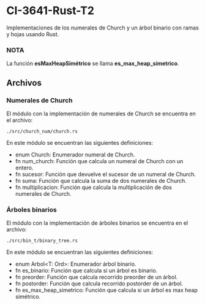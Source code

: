 # CI-3641-Rust-T2
Implementaciones de los numerales de Church y un árbol binario con ramas y hojas usando Rust.

### NOTA
La función **esMaxHeapSimétrico** se llama **es_max_heap_simetrico**.

## Archivos
### Numerales de Church
El módulo con la implementación de numerales de Church se encuentra en el archivo:

    ./src/church_num/church.rs
    
En este módulo se encuentran las siguientes definiciones:
  - enum Church: Enumerador numeral de Church.
  - fn num_church: Función que calcula un numeral de Church con un entero.
  - fn sucesor: Función que devuelve el sucesor de un numeral de Church.
  - fn suma: Función que calcula la suma de dos numerales de Church.
  - fn multiplicacion: Función que calcula la multiplicación de dos numerales de Church.
   
### Árboles binarios
El módulo con la implementación de árboles binarios se encuentra en el archivo:

    ./src/bin_t/binary_tree.rs

En este módulo se encuentran las siguientes definiciones:
  - enum Arbol<T: Ord>: Enumerador árbol binario.
  - fn es_binario: Función que calcula si un árbol es binario.
  - fn preorder: Función que calcula recorrido preorder de un árbol.
  - fn postorder: Función que calcula recorrido postorder de un árbol.
  - fn es_max_heap_simetrico: Función que calcula si un árbol es max heap simétrico.
  
